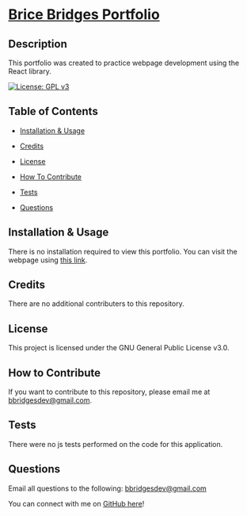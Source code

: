 # [Brice Bridges Portfolio](https://bcbridges.github.io/BBridges-React-Portfolio/)

## Description

This portfolio was created to practice webpage development using the React library.

[![License: GPL v3](https://img.shields.io/badge/License-GPLv3-blue.svg)](https://www.gnu.org/licenses/gpl-3.0)

## Table of Contents

- [Installation & Usage](#installation-&-usage)

- [Credits](#credits)

- [License](#license)

- [How To Contribute](#how-to-contribute)

- [Tests](#tests)

- [Questions](#questions)

## Installation & Usage

There is no installation required to view this portfolio. You can visit the webpage using [this link](https://bcbridges.github.io/BBridges-React-Portfolio/).

## Credits

There are no additional contributers to this repository.

## License

This project is licensed under the GNU General Public License v3.0.

## How to Contribute

If you want to contribute to this repository, please email me at bbridgesdev@gmail.com.

## Tests

There were no js tests performed on the code for this application.

## Questions

Email all questions to the following: bbridgesdev@gmail.com

You can connect with me on [GitHub here](https://github.com/bcbridges)!
